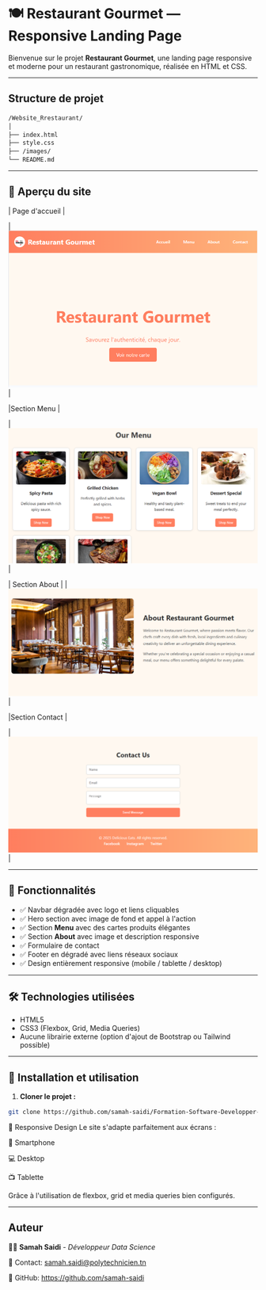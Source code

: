 # 🍽️ Restaurant Gourmet — Responsive Landing Page

Bienvenue sur le projet **Restaurant Gourmet**, une landing page responsive et moderne pour un restaurant gastronomique, réalisée en HTML et CSS.  

---

## Structure de projet

```bash
/Website_Rrestaurant/
│
├── index.html
├── style.css
├── /images/
└── README.md
```
---

## 📸 Aperçu du site

| Page d'accueil | 

| ![Capture 1](images/capture1.png) |

|Section Menu |

| ![Capture 2](images/capture2.png) |

| Section About | 
| ![Capture 3](images/capture3.png) |

|Section Contact |

| ![Capture 4](images/capture4.png) |

---

## 📑 Fonctionnalités  

- ✅ Navbar dégradée avec logo et liens cliquables  
- ✅ Hero section avec image de fond et appel à l'action  
- ✅ Section **Menu** avec des cartes produits élégantes  
- ✅ Section **About** avec image et description responsive  
- ✅ Formulaire de contact  
- ✅ Footer en dégradé avec liens réseaux sociaux  
- ✅ Design entièrement responsive (mobile / tablette / desktop)  

---

## 🛠️ Technologies utilisées

- HTML5  
- CSS3 (Flexbox, Grid, Media Queries)  
- Aucune librairie externe (option d'ajout de Bootstrap ou Tailwind possible)

---


## 🚀 Installation et utilisation  

1. **Cloner le projet :**

```bash
git clone https://github.com/samah-saidi/Formation-Software-Developper-GMC/tree/main/Website_Restaurant
```

📱 Responsive Design
Le site s'adapte parfaitement aux écrans :

📱 Smartphone

💻 Desktop

📺 Tablette

Grâce à l'utilisation de flexbox, grid et media queries bien configurés.

---

## Auteur

👩‍💻 **Samah Saidi** - *Développeur Data Science*

📧 Contact: samah.saidi@polytechnicien.tn

🔗 GitHub: https://github.com/samah-saidi


